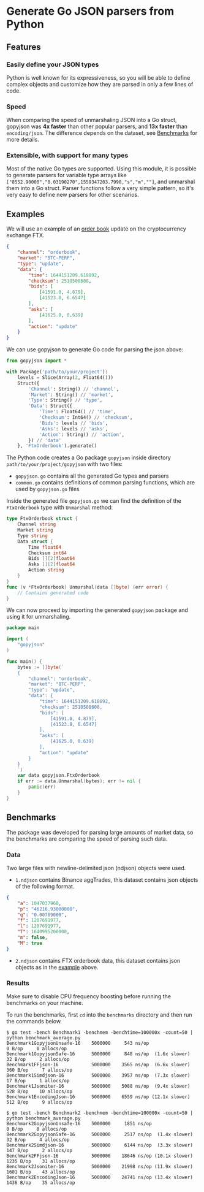 # Generate Go JSON parsers from Python
## Features
### Easily define your JSON types
Python is well known for its expressiveness, so you will be able to define complex objects and customize how they are parsed in only a few lines of code.
### Speed
When comparing the speed of unmarshaling JSON into a Go struct, gopyjson was **4x faster** than other popular parsers, and **13x faster** than `encoding/json`.
The difference depends on the dataset, see [Benchmarks](#benchmarks) for more details.
### Extensible, with support for many types
Most of the native Go types are supported.
Using this module, it is possible to generate parsers for variable type arrays like `["8552.90000","0.03190270",1559347203.7998,"s","m",""]`, and unmarshal them into a Go struct.
Parser functions follow a very simple pattern, so it's very easy to define new parsers for other scenarios.
## Examples
We will use an example of an [order book](https://en.wikipedia.org/wiki/Order_book) update on the cryptocurrency exchange FTX.
```json
{
    "channel": "orderbook",
    "market": "BTC-PERP",
    "type": "update",
    "data": {
        "time": 1644151209.618892,
        "checksum": 2510508608,
        "bids": [
            [41591.0, 4.879],
            [41523.0, 6.6547]
        ],
        "asks": [
            [41625.0, 0.639]
        ],
        "action": "update"
    }
}
```
We can use gopyjson to generate Go code for parsing the json above:
```python
from gopyjson import *

with Package('path/to/your/project'):
    levels = Slice(Array(2, Float64()))
    Struct({
        'Channel': String() // 'channel',
        'Market': String() // 'market',
        'Type': String() // 'type',
        'Data': Struct({
            'Time': Float64() // 'time',
            'Checksum': Int64() // 'checksum',
            'Bids': levels // 'bids',
            'Asks': levels // 'asks',
            'Action': String() // 'action',
        }) // 'data'
    }, 'FtxOrderbook').generate()
```
The Python code creates a Go package `gopyjson` inside directory `path/to/your/project/gopyjson` with two files:
- `gopyjson.go` contains all the generated Go types and parsers
- `common.go` contains definitions of common parsing functions, which are used by `gopyjson.go` files

Inside the generated file `gopyjson.go` we can find the definition of the `FtxOrderbook` type with `Unmarshal` method:
```go
type FtxOrderbook struct {
    Channel string
    Market string
    Type string
    Data struct {
        Time float64
        Checksum int64
        Bids [][2]float64
        Asks [][2]float64
        Action string
    }
}
func (v *FtxOrderbook) Unmarshal(data []byte) (err error) {
    // Contains generated code
}
```
We can now proceed by importing the generated `gopyjson` package and using it for unmarshaling.
```go
package main

import (
    "gopyjson"
)

func main() {
    bytes := []byte(`
    {
        "channel": "orderbook",
        "market": "BTC-PERP",
        "type": "update",
        "data": {
            "time": 1644151209.618892,
            "checksum": 2510508608,
            "bids": [
                [41591.0, 4.879],
                [41523.0, 6.6547]
            ],
            "asks": [
                [41625.0, 0.639]
            ],
            "action": "update"
        }
    }
    `)
    var data gopyjson.FtxOrderbook
    if err := data.Unmarshal(bytes); err != nil {
        panic(err)
    }
}
```
## Benchmarks
The package was developed for parsing large amounts of market data, so the benchmarks are comparing the speed of parsing such data.
### Data
Two large files with newline-delimited json (ndjson) objects were used.

- `1.ndjson` contains Binance aggTrades, this dataset contains json objects of the following format.
```json
{
    "a": 1047037960,
    "p": "46216.93000000",
    "q": "0.00709000",
    "f": 1207691977,
    "l": 1207691977,
    "T": 1640995200000,
    "m": false,
    "M": true
}
```
- `2.ndjson` contains FTX orderbook data, this dataset contains json objects as in the [example](#examples) above.
### Results
Make sure to disable CPU frequency boosting before running the benchmarks on your machine.

To run the benchmarks, first `cd` into the `benchmarks` directory and then run the commands below.
```
$ go test -bench Benchmark1 -benchmem -benchtime=100000x -count=50 | python benchmark_average.py
Benchmark1GopyjsonUnsafe-16    5000000     543 ns/op                     0 B/op     0 allocs/op
Benchmark1GopyjsonSafe-16      5000000     848 ns/op  (1.6x slower)     32 B/op     2 allocs/op
Benchmark1FFjson-16            5000000    3565 ns/op  (6.6x slower)    360 B/op     7 allocs/op
Benchmark1Simdjson-16          5000000    3957 ns/op  (7.3x slower)     17 B/op     1 allocs/op
Benchmark1Jsoniter-16          5000000    5088 ns/op  (9.4x slower)    528 B/op    10 allocs/op
Benchmark1EncodingJson-16      5000000    6559 ns/op (12.1x slower)    512 B/op     9 allocs/op
```
```
$ go test -bench Benchmark2 -benchmem -benchtime=100000x -count=50 | python benchmark_average.py
Benchmark2GopyjsonUnsafe-16    5000000     1851 ns/op                      0 B/op     0 allocs/op
Benchmark2GopyjsonSafe-16      5000000     2517 ns/op  (1.4x slower)      32 B/op     4 allocs/op
Benchmark2Simdjson-16          5000000     6144 ns/op  (3.3x slower)     147 B/op     2 allocs/op
Benchmark2FFjson-16            5000000    18646 ns/op (10.1x slower)    1235 B/op    31 allocs/op
Benchmark2Jsoniter-16          5000000    21998 ns/op (11.9x slower)    1601 B/op    43 allocs/op
Benchmark2EncodingJson-16      5000000    24741 ns/op (13.4x slower)    1436 B/op    35 allocs/op
```
